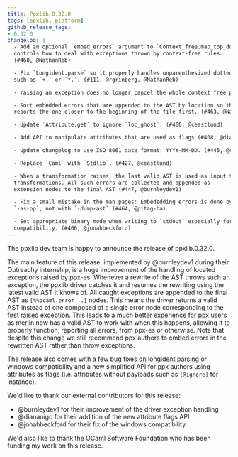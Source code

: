 ```yaml
---
title: Ppxlib 0.32.0
tags: [ppxlib, platform]
github_release_tags:
- 0.32.0
changelog: |
  - Add an optional `embed_errors` argument to `Context_free.map_top_down` that
  controls how to deal with exceptions thrown by context-free rules.
  (#468, @NathanReb)

  - Fix `Longident.parse` so it properly handles unparenthesized dotted operators
  such as `+.` or `*.`. (#111, @rgrinberg, @NathanReb)

  - raising an exception does no longer cancel the whole context free phase(#453, @burnleydev1)

  - Sort embedded errors that are appended to the AST by location so the compiler
  reports the one closer to the beginning of the file first. (#463, @NathanReb)

  - Update `Attribute.get` to ignore `loc_ghost`. (#460, @ceastlund)

  - Add API to manipulate attributes that are used as flags (#408, @dianaoigo)

  - Update changelog to use ISO 8061 date format: YYYY-MM-DD. (#445, @ceastlund)

  - Replace `Caml` with `Stdlib`. (#427, @ceastlund)

  - When a transformation raises, the last valid AST is used as input to the upcoming
  transformations. All such errors are collected and appended as
  extension nodes to the final AST (#447, @burnleydev1)

  - Fix a small mistake in the man pages: Embededding errors is done by default with
  `-as-pp`, not with `-dump-ast` (#464, @pitag-ha)

  - Set appropriate binary mode when writing to `stdout` especially for Windows
  compatibility. (#466, @jonahbeckford)
---
```


The ppxlib dev team is happy to announce the release of ppxlib.0.32.0.

The main feature of this release, implemented by @burnleydev1 during their Outreachy internship, is a huge improvement of the handling of located exceptions raised by ppx-es. Whenever a rewrite of the AST throws such an exception, the ppxlib driver catches it and resumes the rewriting using the latest valid AST it knows of. All caught exceptions are appended to the final AST as `[%%ocaml.error ..]` nodes. This means the driver returns a valid AST instead of one composed of a single error node corresponding to the first raised exception.
This leads to a much better experience for ppx users as merlin now has a valid AST to work with when this happens, allowing it to properly function, reporting all errors, from ppx-es or otherwise.
Note that despite this change we still recommend ppx authors to embed errors in the rewritten AST rather than throw exceptions.

The release also comes with a few bug fixes on longident parsing or windows compatibility and a new simplified API for ppx authors using attributes as flags (i.e.  attributes without payloads such as `[@ignore]` for instance). 

We'd like to thank our external contributors for this release:
- @burnleydev1 for their improvement of the driver exception handling
- @dianaoigo for their addition of the new attribute flags API
- @jonahbeckford for their fix of the windows compatibility

We'd also like to thank the OCaml Software Foundation who has been funding my work on this release.
